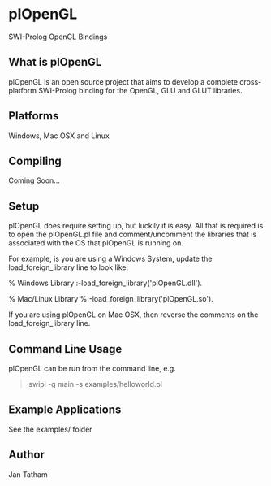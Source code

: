 plOpenGL
========
SWI-Prolog OpenGL Bindings


What is plOpenGL
----------------
plOpenGL is an open source project that aims to develop a complete cross-platform SWI-Prolog binding for the OpenGL, GLU and GLUT libraries.


Platforms
---------
Windows, Mac OSX and Linux


Compiling
---------
Coming Soon...


Setup
-----
plOpenGL does require setting up, but luckily it is easy.  All that is required is to open the plOpenGL.pl file and comment/uncomment the libraries that is associated with the OS that plOpenGL is running on.

For example, is you are using a Windows System, update the load_foreign_library line to look like:

% Windows Library 
:-load_foreign_library('plOpenGL.dll').

% Mac/Linux Library
%:-load_foreign_library('plOpenGL.so').

If you are using plOpenGL on Mac OSX, then reverse the comments on the load_foreign_library line.


Command Line Usage
------------------
plOpenGL can be run from the command line, e.g.

> swipl -g main -s examples/helloworld.pl


Example Applications
--------------------
See the examples/ folder


Author
------
Jan Tatham

